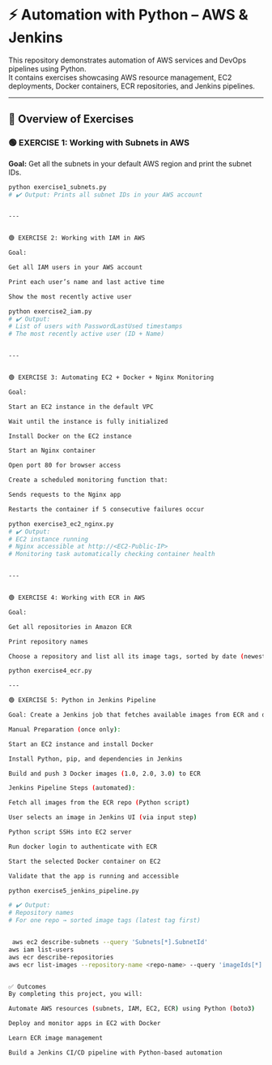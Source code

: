 # ⚡ Automation with Python – AWS & Jenkins

This repository demonstrates automation of AWS services and DevOps pipelines using Python.  
It contains exercises showcasing AWS resource management, EC2 deployments, Docker containers, ECR repositories, and Jenkins pipelines.

---

## 📖 Overview of Exercises

### 🟢 EXERCISE 1: Working with Subnets in AWS
**Goal:** Get all the subnets in your default AWS region and print the subnet IDs.
```bash
python exercise1_subnets.py
# ✔️ Output: Prints all subnet IDs in your AWS account


---


🟢 EXERCISE 2: Working with IAM in AWS

Goal:

Get all IAM users in your AWS account

Print each user’s name and last active time

Show the most recently active user

python exercise2_iam.py
# ✔️ Output:
# List of users with PasswordLastUsed timestamps
# The most recently active user (ID + Name)


---


🟢 EXERCISE 3: Automating EC2 + Docker + Nginx Monitoring

Goal:

Start an EC2 instance in the default VPC

Wait until the instance is fully initialized

Install Docker on the EC2 instance

Start an Nginx container

Open port 80 for browser access

Create a scheduled monitoring function that:

Sends requests to the Nginx app

Restarts the container if 5 consecutive failures occur

python exercise3_ec2_nginx.py
# ✔️ Output:
# EC2 instance running
# Nginx accessible at http://<EC2-Public-IP>
# Monitoring task automatically checking container health


---


🟢 EXERCISE 4: Working with ECR in AWS

Goal:

Get all repositories in Amazon ECR

Print repository names

Choose a repository and list all its image tags, sorted by date (newest first)

python exercise4_ecr.py

---

🟢 EXERCISE 5: Python in Jenkins Pipeline

Goal: Create a Jenkins job that fetches available images from ECR and deploys them to EC2.

Manual Preparation (once only):

Start an EC2 instance and install Docker

Install Python, pip, and dependencies in Jenkins

Build and push 3 Docker images (1.0, 2.0, 3.0) to ECR

Jenkins Pipeline Steps (automated):

Fetch all images from the ECR repo (Python script)

User selects an image in Jenkins UI (via input step)

Python script SSHs into EC2 server

Run docker login to authenticate with ECR

Start the selected Docker container on EC2

Validate that the app is running and accessible

python exercise5_jenkins_pipeline.py

# ✔️ Output:
# Repository names
# For one repo → sorted image tags (latest tag first)


 aws ec2 describe-subnets --query 'Subnets[*].SubnetId'
aws iam list-users
aws ecr describe-repositories
aws ecr list-images --repository-name <repo-name> --query 'imageIds[*].imageTag'


✅ Outcomes
By completing this project, you will:

Automate AWS resources (subnets, IAM, EC2, ECR) using Python (boto3)

Deploy and monitor apps in EC2 with Docker

Learn ECR image management

Build a Jenkins CI/CD pipeline with Python-based automation



